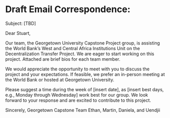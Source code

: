 # Draft Email Correspondence:

Subject: [TBD]

Dear Stuart,

Our team, the Georgetown University Capstone Project group, is assisting the World Bank’s West and Central Africa Institutions Unit on the Decentralization Transfer Project. We are eager to start working on this project. Attached are brief bios for each team member.

We would appreciate the opportunity to meet with you to discuss the project and your expectations. If feasible, we prefer an in-person meeting at the World Bank or hosted at Georgetown University.

Please suggest a time during the week of [insert date], as [insert best days, e.g., Monday through Wednesday] work best for our group. We look forward to your response and are excited to contribute to this project.

Sincerely,
Georgetown Capstone Team
Ethan, Martin, Daniela, and Uendjii